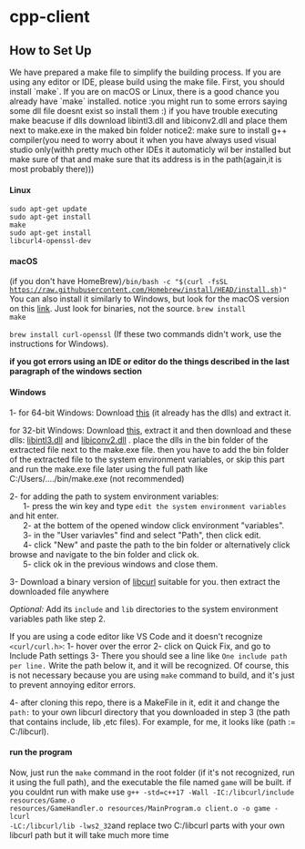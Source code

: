 # cpp-client

<h2>How to Set Up</h2>
We have prepared a make file to simplify the building process. If you are using any editor or IDE, please build using the make file. First, you should install `make`. If you are on macOS or Linux, there is a good chance you already have `make` installed.
notice :you might run to some errors saying some dll file doesnt exist so install them :)
if you have trouble executing make beacuse if dlls download libintl3.dll and libiconv2.dll and place them next to make.exe in the maked bin folder
notice2: make sure to install g++ compiler(you need to worry about it when you have always used visual studio only(withh pretty much other IDEs it automaticly wil ber installed but make sure of that and make sure that its address is in the path(again,it is most probably there)))

#### Linux
<code>sudo apt-get update</code><br>
<code>sudo apt-get install make</code><br>
<code>sudo apt-get install libcurl4-openssl-dev</code><br>

#### macOS
(if you don't have HomeBrew)<code>/bin/bash -c "$(curl -fsSL https://raw.githubusercontent.com/Homebrew/install/HEAD/install.sh)"</code><br>
You can also install it similarly to Windows, but look for the macOS version on this <a href="https://www.gnu.org/software/make/">link</a>. Just look for binaries, not the source.
<code>brew install make</code>

<code>brew install curl-openssl</code>
(If these two commands didn't work, use the instructions for Windows).

<strong>if you got errors using an IDE or editor do the things described in the last paragraph of the windows section</strong>

#### Windows
1- for 64-bit Windows: Download <a href="https://drive.google.com/file/d/1YPL0A9RLq2qBH5X195ZGw0H11tnJg3td/view?usp=sharing">this</a> (it already has the dlls) and
extract it.

   for 32-bit Windows: Download <a href="https://sourceforge.net/projects/gnuwin32/files/make/3.81/make-3.81-bin.zip/download?use_mirror=netactuate&download=&failedmirror=deac-riga.dl.sourceforge.net">this</a>, extract it and then download and these dlls: <a href="https://www.dll-files.com/libintl3.dll.html">libintl3.dll</a> and <a href="https://www.dll-files.com/libiconv2.dll.html">libiconv2.dll</a> . place the dlls in the bin folder of the extracted file next to the make.exe file.
then you have to add the bin folder of the extracted file to the system environment variables, or skip this part and run the make.exe file later using the full path like C:/Users/..../bin/make.exe (not recommended)

2- for adding the path to system environment variables:<br>
&nbsp;&nbsp;&nbsp;&nbsp;&nbsp;&nbsp;1- press the win key and type `edit the system environment variables` and hit enter.<br>
&nbsp;&nbsp;&nbsp;&nbsp;&nbsp;&nbsp;2- at the bottem of the opened window click environment "variables".<br>
&nbsp;&nbsp;&nbsp;&nbsp;&nbsp;&nbsp;3- in the "User variavles" find and select "Path", then click edit.<br>
&nbsp;&nbsp;&nbsp;&nbsp;&nbsp;&nbsp;4- click "New" and paste the path to the bin folder or alternatively click browse and navigate to the bin folder  and click ok.<br>
&nbsp;&nbsp;&nbsp;&nbsp;&nbsp;&nbsp;5- click ok in the previous windows and close them.<br>

3- Download a binary version of <a href="https://curl.se/windows/">libcurl</a> suitable for you. then extract the downloaded file anywhere
  
<em>Optional:</em> Add its `include` and `lib` directories to the system environment variables path like step 2.

If you are using a code editor like VS Code and it doesn't recognize `<curl/curl.h>`:
1- hover over the error
2- click on Quick Fix, and go to Include Path settings
3- There you should see a line like <code>One include path per line.</code> Write the path below it, and it will be recognized.
Of course, this is not necessary because you are using `make` command to build, and it's just to prevent annoying editor errors.

4- after cloning this repo, there is a MakeFile in it, edit it and change the `path:` to your own libcurl directory that you downloaded in step 3 (the path that contains include, lib ,etc files). For example, for me, it looks like (path := C:/libcurl).



#### run the program
Now, just run the `make` command in the root folder (if it's not recognized, run it using the full path), and the executable the file named `game` will be built.
if you couldnt run with make use <code>g++ -std=c++17 -Wall -IC:/libcurl/include  resources/Game.o resources/GameHandler.o resources/MainProgram.o client.o -o game -lcurl -LC:/libcurl/lib   -lws2_32</code>and replace  two C:/libcurl parts with your own libcurl path but it will take much more time
